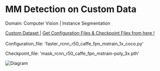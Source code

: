 # MM Detection on Custom Data
Domain: Computer Vision | Instance Segmentation

<div align = "left">
  <a href="https://www.kaggle.com/datasets/sreevishnudamodaran/vinbigdata-coco-dataset-with-wbf-3x-downscaled?select=vinbigdata-coco-dataset-with-wbf-3x-downscaled">
    Custom Dataset
  </a> |
  <a href="https://github.com/open-mmlab/mmdetection/tree/master/configs">
    Get Configuration Files & Checkpoint Files from here !
  </a>
</div>
<br>
Configuration_file: 'faster_rcnn_r50_caffe_fpn_mstrain_1x_coco.py'

Checkpoint_file: 'mask_rcnn_r50_caffe_fpn_mstrain-poly_3x.pth'

![Diagram](https://raw.githubusercontent.com/mykeysid10/Fire-Alarm-System-using-Tinkercad/main/Output.png)
